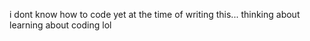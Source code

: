 i dont know how to code yet at the time of writing this...
thinking about learning about coding
lol
